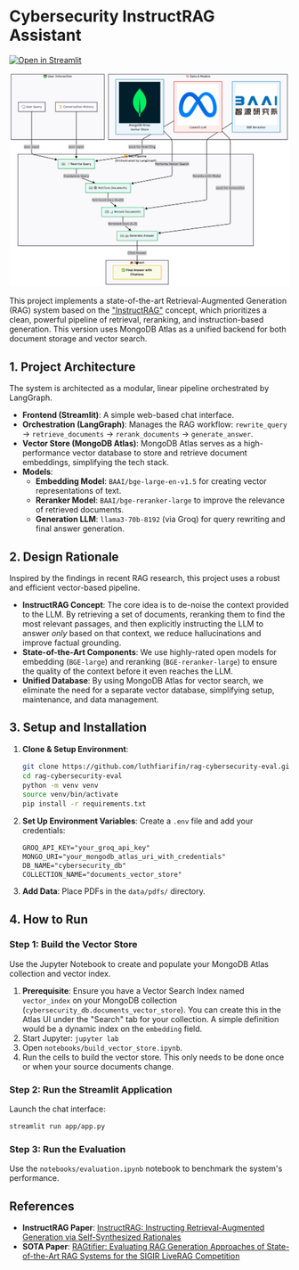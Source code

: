 # Cybersecurity InstructRAG Assistant

[![Open in Streamlit](https://static.streamlit.io/badges/streamlit_badge_black_white.svg)](https://pnu-rag-cybersecurity-eval.streamlit.app/)

![Pipeline Overview](docs/pipeline_overview.png)

This project implements a state-of-the-art Retrieval-Augmented Generation (RAG) system based on the ["InstructRAG"](https://arxiv.org/abs/2406.13629) concept, which prioritizes a clean, powerful pipeline of retrieval, reranking, and instruction-based generation. This version uses MongoDB Atlas as a unified backend for both document storage and vector search.

## 1. Project Architecture

The system is architected as a modular, linear pipeline orchestrated by LangGraph.

-   **Frontend (Streamlit)**: A simple web-based chat interface.
-   **Orchestration (LangGraph)**: Manages the RAG workflow: `rewrite_query` -> `retrieve_documents` -> `rerank_documents` -> `generate_answer`.
-   **Vector Store (MongoDB Atlas)**: MongoDB Atlas serves as a high-performance vector database to store and retrieve document embeddings, simplifying the tech stack.
-   **Models**:
    -   **Embedding Model**: `BAAI/bge-large-en-v1.5` for creating vector representations of text.
    -   **Reranker Model**: `BAAI/bge-reranker-large` to improve the relevance of retrieved documents.
    -   **Generation LLM**: `llama3-70b-8192` (via Groq) for query rewriting and final answer generation.

## 2. Design Rationale

Inspired by the findings in recent RAG research, this project uses a robust and efficient vector-based pipeline.

-   **InstructRAG Concept**: The core idea is to de-noise the context provided to the LLM. By retrieving a set of documents, reranking them to find the most relevant passages, and then explicitly instructing the LLM to answer *only* based on that context, we reduce hallucinations and improve factual grounding.
-   **State-of-the-Art Components**: We use highly-rated open models for embedding (`BGE-large`) and reranking (`BGE-reranker-large`) to ensure the quality of the context before it even reaches the LLM.
-   **Unified Database**: By using MongoDB Atlas for vector search, we eliminate the need for a separate vector database, simplifying setup, maintenance, and data management.

## 3. Setup and Installation

1.  **Clone & Setup Environment**:
    ```bash
    git clone https://github.com/luthfiarifin/rag-cybersecurity-eval.git
    cd rag-cybersecurity-eval
    python -m venv venv
    source venv/bin/activate
    pip install -r requirements.txt
    ```

2.  **Set Up Environment Variables**:
    Create a `.env` file and add your credentials:
    ```
    GROQ_API_KEY="your_groq_api_key"
    MONGO_URI="your_mongodb_atlas_uri_with_credentials"
    DB_NAME="cybersecurity_db"
    COLLECTION_NAME="documents_vector_store"
    ```

3.  **Add Data**: Place PDFs in the `data/pdfs/` directory.

## 4. How to Run

### Step 1: Build the Vector Store

Use the Jupyter Notebook to create and populate your MongoDB Atlas collection and vector index.

1.  **Prerequisite**: Ensure you have a Vector Search Index named `vector_index` on your MongoDB collection (`cybersecurity_db.documents_vector_store`). You can create this in the Atlas UI under the "Search" tab for your collection. A simple definition would be a dynamic index on the `embedding` field.
2.  Start Jupyter: `jupyter lab`
3.  Open `notebooks/build_vector_store.ipynb`.
4.  Run the cells to build the vector store. This only needs to be done once or when your source documents change.

### Step 2: Run the Streamlit Application

Launch the chat interface:
```bash
streamlit run app/app.py
```

### Step 3: Run the Evaluation

Use the `notebooks/evaluation.ipynb` notebook to benchmark the system's performance.

## References

- **InstructRAG Paper**: [InstructRAG: Instructing Retrieval-Augmented Generation via Self-Synthesized Rationales](https://arxiv.org/abs/2406.13629)
- **SOTA Paper**: [RAGtifier: Evaluating RAG Generation Approaches of State-of-the-Art RAG Systems for the SIGIR LiveRAG Competition](https://www.arxiv.org/pdf/2506.14412)